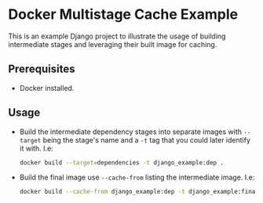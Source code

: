 # Docker Multistage Cache Example

This is an example Django project to illustrate the usage of building intermediate stages and leveraging their built image for caching.

## Prerequisites

- Docker installed.

## Usage

- Build the intermediate dependency stages into separate images with `--target` being the stage's name and a `-t` tag that you could later identify it with. I.e:

  ```bash
  docker build --target=dependencies -t django_example:dep .
  ```

- Build the final image use `--cache-from` listing the intermediate image. I.e:

  ```bash
  docker build --cache-from django_example:dep -t django_example:final .
  ```
